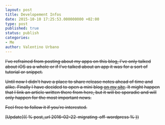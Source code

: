 ```yaml
---
layout: post
title: Developement Infos
date: 2015-10-10 17:25:53.000000000 +02:00
type: post
published: true
status: publish
categories:
- Me
author: Valentino Urbano 
---
```

<del>
I've refrained from posting about my apps on this blog, I've only talked about iOS as a whole or if I've talked about an app it was for a sort of tutorial or snippet.

Until now I didn't have a place to share release notes ahead of time and alike. Finally I have decided to open a mini blog [on my site][0]. It might happen that I link an article written there from here, but it will be sporadic and will only happen for the most important news.

Feel free to follow it if you're interested.
</del>

[Update]({ % post_url 2016-02-22-migrating-off-wordpress % })

[0]: /